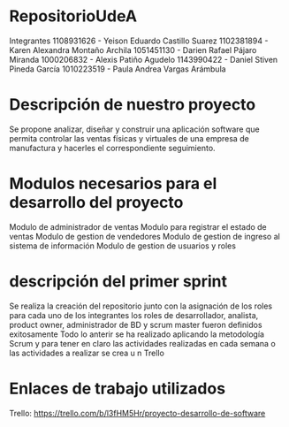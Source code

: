 # RepositorioUdeA
Integrantes 
1108931626 - Yeison Eduardo Castillo Suarez
1102381894 - Karen Alexandra Montaño Archila
1051451130 - Darien Rafael Pájaro Miranda
1000206832 - Alexis Patiño Agudelo
1143990422 - Daniel Stiven Pineda García
1010223519 - Paula Andrea Vargas Arámbula

# Descripción de nuestro proyecto 
Se propone analizar, diseñar y construir una aplicación software que permita 
controlar las ventas físicas y virtuales de una empresa de manufactura y 
hacerles el correspondiente seguimiento. 

# Modulos necesarios para el desarrollo del proyecto 

Modulo de administrador de ventas 
Modulo para registrar el estado de ventas 
Modulo de gestion de vendedores 
Modulo de gestion de ingreso al sistema de información
Modulo de gestion de usuarios y roles

# descripción del primer sprint
Se realiza la creación del repositorio junto con la asignación  de los roles para cada uno de los integrantes
los roles de desarrollador, analista, product owner, administrador de BD y scrum master fueron definidos exitosamente
Todo lo anterir se ha realizado aplicando la metodología Scrum
y para tener en claro las actividades realizadas en cada semana o las actividades a  realizar se crea u n Trello

# Enlaces de trabajo utilizados 
Trello: https://trello.com/b/l3fHM5Hr/proyecto-desarrollo-de-software

